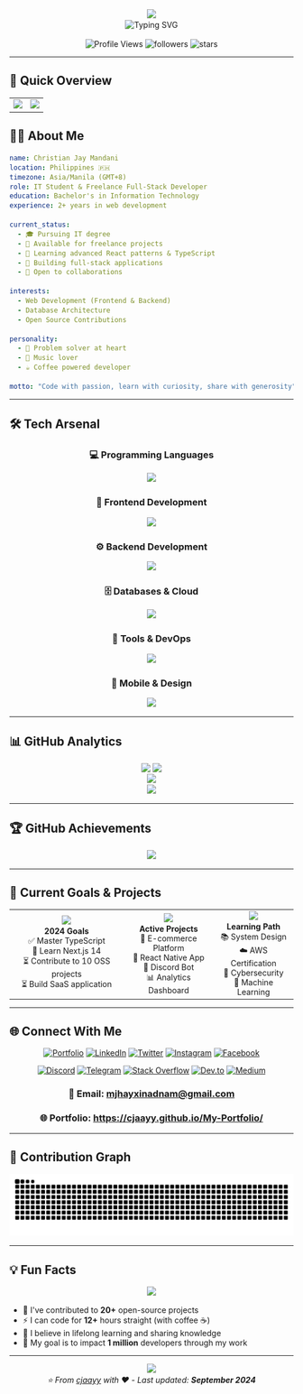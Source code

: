 <div align="center">
  <img src="https://capsule-render.vercel.app/api?type=waving&color=0:EEFF00,25:a82da8,50:903cc2,75:7209b7,100:2d0562&height=300&section=header&text=Christian%20Jay%20Mandani&fontSize=50&fontAlignY=35&desc=Full-Stack%20Developer%20%7C%20IT%20Student"/>
</div>

<div align="center">
  <img src="https://readme-typing-svg.herokuapp.com/?font=Fira+Code&size=32&duration=2800&pause=2000&color=A855F7&center=true&vCenter=true&width=600&lines=Hey+there!+I'm+Christian+Jay+👋;Full-Stack+Developer+💻;Always+Learning+New+Tech+📚" alt="Typing SVG" />
</div>

<br/>

<div align="center">
  <img src="https://komarev.com/ghpvc/?username=cjaayy&label=Profile%20Views&color=blueviolet&style=for-the-badge" alt="Profile Views"/>
  <img src="https://img.shields.io/github/followers/cjaayy?label=Followers&style=for-the-badge&color=blue&labelColor=ce4630" alt="followers"/>
  <img src="https://img.shields.io/github/stars/cjaayy?label=Stars&style=for-the-badge&color=yellow&labelColor=ce4630" alt="stars"/>
</div>

---

## 🚀 Quick Overview

<div align="center">
  <table>
    <tr>
      <td align="center" width="50%">
        <img src="https://github-readme-stats.vercel.app/api?username=cjaayy&show_icons=true&theme=tokyonight&hide_border=true&count_private=true" width="100%" />
      </td>
      <td align="center" width="50%">
        <img src="https://github-readme-streak-stats.herokuapp.com/?user=cjaayy&theme=tokyonight&hide_border=true" width="100%" />
      </td>
    </tr>
  </table>
</div>

## 🧑‍💻 About Me

```yaml
name: Christian Jay Mandani
location: Philippines 🇵🇭
timezone: Asia/Manila (GMT+8)
role: IT Student & Freelance Full-Stack Developer
education: Bachelor's in Information Technology
experience: 2+ years in web development

current_status: 
  - 🎓 Pursuing IT degree
  - 💼 Available for freelance projects
  - 🌱 Learning advanced React patterns & TypeScript
  - 🔭 Building full-stack applications
  - 🤝 Open to collaborations

interests:
  - Web Development (Frontend & Backend)
  - Database Architecture
  - Open Source Contributions

personality:
  - 🎯 Problem solver at heart
  - 🎵 Music lover
  - ☕ Coffee powered developer

motto: "Code with passion, learn with curiosity, share with generosity"
```

---

## 🛠️ Tech Arsenal

<div align="center">

### 💻 Programming Languages
<img src="https://skillicons.dev/icons?i=html,css,js,ts,python,java,cpp,rust,php&theme=dark" />

### 🎨 Frontend Development
<img src="https://skillicons.dev/icons?i=react,tailwind,bootstrap,sass&theme=dark" />

### ⚙️ Backend Development
<img src="https://skillicons.dev/icons?i=nodejs,express,laravel,dotnet&theme=dark" />

### 🗄️ Databases & Cloud
<img src="https://skillicons.dev/icons?i=mysql,mongodb&theme=dark" />

### 🔧 Tools & DevOps
<img src="https://skillicons.dev/icons?i=git,github,gitlab,docker&theme=dark" />

### 📱 Mobile & Design
<img src="https://skillicons.dev/icons?i=react,androidstudio,figma,photoshop,illustrator&theme=dark" />

</div>

---

## 📊 GitHub Analytics

<div align="center">
  <img height="180em" src="https://github-readme-stats-eight-theta.vercel.app/api?username=cjaayy&show_icons=true&theme=algolia&include_all_commits=true&count_private=true"/>
  <img height="180em" src="https://github-readme-stats-eight-theta.vercel.app/api/top-langs/?username=cjaayy&layout=compact&langs_count=8&theme=algolia&hide=html,css"/>
</div>

<div align="center">
  <img src="https://github-profile-summary-cards.vercel.app/api/cards/profile-details?username=cjaayy&theme=tokyonight" />
</div>

<div align="center">
  <img src="https://github-readme-activity-graph.vercel.app/graph?username=cjaayy&custom_title=Christian%20Jay's%20Contribution%20Graph&bg_color=1a1b27&color=70a5fd&line=bf91f3&point=38bdae&area_color=70a5fd&area=true&hide_border=true" />
</div>

---

## 🏆 GitHub Achievements

<div align="center">
  <img src="https://github-profile-trophy.vercel.app/?username=cjaayy&theme=radical&no-frame=false&no-bg=false&margin-w=4&row=1" />
</div>

---

## 🎯 Current Goals & Projects

<table>
  <tr>
    <td align="center">
      <img src="https://media.giphy.com/media/WUlplcMpOCEmTGBtBW/giphy.gif" width="50">
      <br><strong>2024 Goals</strong>
      <br>✅ Master TypeScript
      <br>🔄 Learn Next.js 14
      <br>⏳ Contribute to 10 OSS projects
      <br>⏳ Build SaaS application
    </td>
    <td align="center">
      <img src="https://media.giphy.com/media/QssGEmpkyEOhBCb7e1/giphy.gif" width="50">
      <br><strong>Active Projects</strong>
      <br>🚀 E-commerce Platform
      <br>📱 React Native App
      <br>🤖 Discord Bot
      <br>📊 Analytics Dashboard
    </td>
    <td align="center">
      <img src="https://media.giphy.com/media/L1R1tvI9svkIWwpVYr/giphy.gif" width="50">
      <br><strong>Learning Path</strong>
      <br>📚 System Design
      <br>☁️ AWS Certification
      <br>🔐 Cybersecurity
      <br>🧠 Machine Learning
    </td>
  </tr>
</table>

---

## 🌐 Connect With Me

<div align="center">
  
[![Portfolio](https://img.shields.io/badge/Portfolio-FF5722?style=for-the-badge&logo=google-chrome&logoColor=white)](https://www.cjaayy.me)
[![LinkedIn](https://img.shields.io/badge/LinkedIn-0077B5?style=for-the-badge&logo=linkedin&logoColor=white)](https://www.linkedin.com/in/cjaym/)
[![Twitter](https://img.shields.io/badge/Twitter-1DA1F2?style=for-the-badge&logo=twitter&logoColor=white)](https://twitter.com/cjaym__)
[![Instagram](https://img.shields.io/badge/Instagram-E4405F?style=for-the-badge&logo=instagram&logoColor=white)](https://www.instagram.com/cjaaayy__)
[![Facebook](https://img.shields.io/badge/Facebook-1877F2?style=for-the-badge&logo=facebook&logoColor=white)](https://web.facebook.com/christianjay.mandani.3)

[![Discord](https://img.shields.io/badge/Discord-7289DA?style=for-the-badge&logo=discord&logoColor=white)](https://discordapp.com/users/1200464257351942245)
[![Telegram](https://img.shields.io/badge/Telegram-2CA5E0?style=for-the-badge&logo=telegram&logoColor=white)](https://t.me/sejay3)
[![Stack Overflow](https://img.shields.io/badge/Stack_Overflow-FE7A16?style=for-the-badge&logo=stack-overflow&logoColor=white)](https://stackoverflow.com/users/22815563/christian-jay-mandani)
[![Dev.to](https://img.shields.io/badge/dev.to-0A0A0A?style=for-the-badge&logo=devdotto&logoColor=white)](https://dev.to/cjaayy)
[![Medium](https://img.shields.io/badge/Medium-12100E?style=for-the-badge&logo=medium&logoColor=white)](https://medium.com/@cjaayy)

</div>

<div align="center">
  <h3>📧 Email: <a href="mailto:mjhayxinadnam@gmail.com">mjhayxinadnam@gmail.com</a></h3>
  <h3>🌐 Portfolio: <a href="https://cjaayy.github.io/My-Portfolio/">https://cjaayy.github.io/My-Portfolio/</a></h3>
</div>

---

## 🐍 Contribution Graph

<div align="center">
  <img src="https://raw.githubusercontent.com/cjaayy/cjaayy/output/snake.svg" alt="Snake animation" />
</div>


---

## 💡 Fun Facts

<div align="center">
  <img src="https://quotes-github-readme.vercel.app/api?type=horizontal&theme=tokyonight" />
</div>

- 🚀 I've contributed to **20+** open-source projects
- ⚡ I can code for **12+** hours straight (with coffee ☕)
- 🌱 I believe in lifelong learning and sharing knowledge
- 🎯 My goal is to impact **1 million** developers through my work

---

<div align="center">
  <img src="https://capsule-render.vercel.app/api?type=waving&color=0:EEFF00,25:a82da8,50:903cc2,75:7209b7,100:2d0562&height=120&section=footer&text=Thanks%20for%20visiting!&fontSize=20&fontAlignY=70&desc=Let's%20build%20something%20amazing%20together%20🚀&descAlignY=90&descSize=14"/>
</div>

<div align="center">
  <i>⭐️ From <a href="https://github.com/cjaayy">cjaayy</a> with ❤️ - Last updated: <strong>September 2024</strong></i>
</div>
